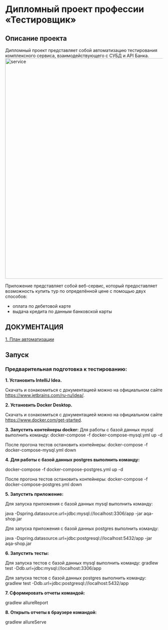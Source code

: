 # Дипломный проект профессии «Тестировщик»
## Описание проекта

Дипломный проект представляет собой автоматизацию тестирования комплексного сервиса, взаимодействующего с СУБД и API Банка.
<img width="705" alt="service" src="https://user-images.githubusercontent.com/95982934/177042992-b3da8104-ff5d-40b5-aad9-d26e4da97964.png">

Приложение представляет собой веб-сервис, который предоставляет возможность купить тур по определённой цене с помощью двух способов:
- оплата по дебетовой карте
- выдача кредита по данным банковской карты


## ДОКУМЕНТАЦИЯ
[1. План автоматизации](https://github.com/ElenaIta/DIPLOM/blob/master/Plan.md)



## Запуск

### Предварительная подготовка к тестированию:

**1. Установить IntelliJ Idea.** 

Скачать и ознакомиться с документацией можно на официальном сайте https://www.jetbrains.com/ru-ru/idea/.


**2. Установить Docker Desktop.** 

Скачать и ознакомиться с документацией можно на официальном сайте https://www.docker.com/get-started.


**3. Запустить контейнеры docker:**
Для работы с базой данных mysql выполнить команду: docker-compose -f docker-compose-mysql.yml up -d 

После прогона тестов остановить контейнеры: docker-compose -f docker-compose-mysql.yml down


**4. Для работы с базой данных postgres выполнить команду:**

docker-compose -f docker-compose-postgres.yml up -d 

После прогона тестов остановить контейнеры: docker-compose -f docker-compose-postgres.yml down


**5. Запустить приложение:**

Для запуска приложения с базой данных mysql выполнить команду:

java -Dspring.datasource.url=jdbc:mysql://localhost:3306/app -jar aqa-shop.jar

Для запуска приложения с базой данных postgres выполнить команду:

java -Dspring.datasource.url=jdbc:postgresql://localhost:5432/app -jar aqa-shop.jar



**6. Запустить тесты:**

Для запуска тестов с базой данных mysql выполнить команду:
gradlew test -Ddb.url=jdbc:mysql://localhost:3306/app

Для запуска тестов с базой данных postgres выполнить команду:
gradlew test -Ddb.url=jdbc:postgresql://localhost:5432/app


**7. Сформировать отчеты командой:**

gradlew allureReport


**8. Открыть отчеты в браузере командой:**

gradlew allureServe

